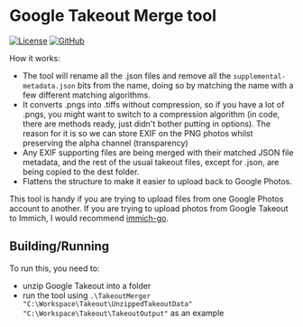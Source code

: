 Google Takeout Merge tool
============
[![License][license-shield]][license-url] [![GitHub][github-shield]][github-url]

How it works: 
- The tool will rename all the .json files and remove all the `supplemental-metadata.json` bits from the name, doing so by matching the name with a few different matching algorithms.
- It converts .pngs into .tiffs without compression, so if you have a lot of .pngs, you might want to switch to a compression algorithm (in code, there are methods ready, just didn't bother putting in options). The reason for it is so we can store EXIF on the PNG photos whilst preserving the alpha channel (transparency)
- Any EXIF supporting files are being merged with their matched JSON file metadata, and the rest of the usual takeout files, except for .json, are being copied to the dest folder.
- Flattens the structure to make it easier to upload back to Google Photos.

This tool is handy if you are trying to upload files from one Google Photos account to another. If you are trying to upload photos from Google Takeout to Immich, I would recommend [immich-go](https://github.com/simulot/immich-go).

## Building/Running
To run this, you need to:
- unzip Google Takeout into a folder
- run the tool using `.\TakeoutMerger "C:\Workspace\Takeout\UnzippedTakeoutData" "C:\Workspace\Takeout\TakeoutOutput"` as an example

[paypal-shield]: https://img.shields.io/static/v1?label=PayPal&message=Donate&style=flat-square&logo=paypal&color=blue
[paypal-url]: https://www.paypal.com/donate/?hosted_button_id=MTY5DP7G8G6T4

[coffee-shield]: https://img.shields.io/static/v1?label=BuyMeCoffee&message=Donate&style=flat-square&logo=buy-me-a-coffee&color=orange
[coffee-url]: https://www.buymeacoffee.com/wosiu6

[license-shield]: https://img.shields.io/badge/License-BSD%203--Clause-purple.svg
[license-url]: https://opensource.org/licenses/BSD-3-Clause

[github-shield]: https://img.shields.io/static/v1?label=&message=GitHub&style=flat-square&logo=github&color=grey
[github-url]: https://github.com/Wosiu6/takeout-merger
